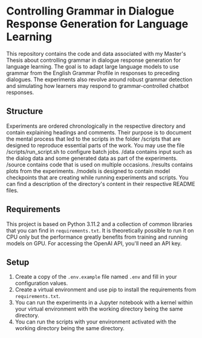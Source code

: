 # Controlling Grammar in Dialogue Response Generation for Language Learning
This repository contains the code and data associated with my Master's Thesis about controlling grammar in dialogue response generation for language learning. The goal is to adapt large language models to use grammar from the English Grammar Profile in responses to preceding dialogues. The experiments also revolve around robust grammar detection and simulating how learners may respond to grammar-controlled chatbot responses.

## Structure
Experiments are ordered chronologically in the respective directory and contain explaining headings and comments. Their purpose is to document the mental process that led to the scripts in the folder /scripts that are designed to reproduce essential parts of the work. You may use the file /scripts/run_script.sh to configure batch jobs. /data contains input such as the dialog data and some generated data as part of the experiments. /source contains code that is used on multiple occasions. /results contains plots from the experiments. /models is designed to contain model checkpoints that are creating while running experiments and scripts. You can find a description of the directory's content in their respective README files.

## Requirements
This project is based on Python 3.11.2 and a collection of common libraries that you can find in `requirements.txt`. It is theoretically possible to run it on CPU only but the performance greatly benefits from training and running models on GPU. For accessing the OpenAI API, you'll need an API key.

## Setup
1. Create a copy of the `.env.example` file named `.env` and fill in your configuration values.
2. Create a virtual environment and use pip to install the requirements from `requirements.txt`.
3. You can run the experiments in a Jupyter notebook with a kernel within your virtual environment with the working directory being the same directory.
4. You can run the scripts with your environment activated with the working directory being the same directory.